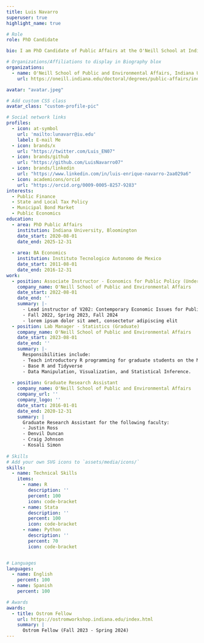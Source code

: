 ```yaml
---
title: Luis Navarro
superuser: true
highlight_name: true

# Role 
role: PhD Candidate

bio: I am PhD Candidate of Public Affairs at the O'Neill School at Indiana University, Bloomington. My research interests include public finance, state and local tax policy, the municipal bond market, and public economics in general. 

# Organizations/Affiliations to display in Biography blox
organizations:
  - name: O'Neill School of Public and Environmental Affairs, Indiana University, Bloomington
    url: https://oneill.indiana.edu/doctoral/degrees/public-affairs/index.html

avatar: "avatar.jpeg"

# Add custom CSS class
avatar_class: "custom-profile-pic"

# Social network links
profiles:
  - icon: at-symbol
    url: 'mailto:lunavarr@iu.edu'
    label: E-mail Me
  - icon: brands/x
    url: "https://twitter.com/Luis_EN07"
  - icon: brands/github
    url: "https://github.com/LuisNavarro07"
  - icon: brands/linkedin
    url: "https://www.linkedin.com/in/luis-enrique-navarro-2aa029a6"
  - icon: academicons/orcid
    url: "https://orcid.org/0009-0005-8257-9283"
interests:
  - Public Finance
  - State and Local Tax Policy
  - Municipal Bond Market
  - Public Economics
education:
  - area: PhD Public Affairs
    institution: Indiana University, Bloomington
    date_start: 2020-08-01
    date_end: 2025-12-31
  
  - area: BA Economics 
    institution: Instituto Tecnologico Autonomo de Mexico
    date_start: 2011-08-01
    date_end: 2016-12-31
work:
  - position: Associate Instructor - Economics for Public Policy (Undergraduate)
    company_name: O'Neill School of Public and Environmental Affairs
    date_start: 2022-08-01
    date_end: ''
    summary: |-
      - Lead instructor of V202: Contemporary Economic Issues for Public Affairs 
      - Fall 2022, Spring 2023, Fall 2024
      - lorem ipsum dolor sit amet, consectetur adipiscing elit
  - position: Lab Manager - Statistics (Graduate)
    company_name: O'Neill School of Public and Environmental Affairs
    date_start: 2023-08-01
    date_end: ''
    summary: |-
      Responsibilities include:
      - Teach introductory R programming for graduate students on the MPA program. 
      - Base R and Tidyverse 
      - Data Manipulation, Visualization, and Statistical Inference. 
  
  - position: Graduate Research Assistant
    company_name: O'Neill School of Public and Environmental Affairs
    company_url: ''
    company_logo: ''
    date_start: 2016-01-01
    date_end: 2020-12-31
    summary: |
      Graduate Research Assistant for the following faculty:
      - Justin Ross
      - Denvil Duncan
      - Craig Johnson
      - Kosali Simon
  
# Skills
# Add your own SVG icons to `assets/media/icons/`
skills:
  - name: Technical Skills
    items:
      - name: R
        description: ''
        percent: 100
        icon: code-bracket
      - name: Stata
        description: ''
        percent: 100
        icon: code-bracket
      - name: Python
        description: ''
        percent: 70
        icon: code-bracket


# Languages
languages:
  - name: English
    percent: 100
  - name: Spanish
    percent: 100

# Awards
awards:
  - title: Ostrom Fellow
    url: https://ostromworkshop.indiana.edu/index.html
    summary: |
      Ostrom Fellow (Fall 2023 - Spring 2024)
---
```



